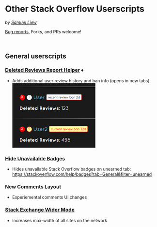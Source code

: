 # Other Stack Overflow Userscripts

_by [Samuel Liew](https://stackoverflow.com/users/584192/samuel-liew)_

[Bug reports](https://github.com/samliew/SO-userscripts/issues), Forks, and PRs welcome!



<br>

## General userscripts


### [Deleted Reviews Report Helper](https://github.com/samliew/SO-userscripts/blob/master/DeletedReviewsReportHelper.user.js) ♦

- Adds additional user review history and ban info (opens in new tabs)
<br>![screenshot](https://raw.githubusercontent.com/samliew/SO-userscripts/master/images/Screenshot_2018-11-05_121104.png)


### [Hide Unavailable Badges](https://github.com/samliew/SO-userscripts/blob/master/HideUnavailableBadges.user.js)

- Hides unavailable Stack Overflow badges on unearned tab: https://stackoverflow.com/help/badges?tab=General&filter=unearned


### [New Comments Layout](https://github.com/samliew/SO-userscripts/blob/master/NewCommentsLayout.user.js)

- Experiemental comments UI changes


### [Stack Exchange Wider Mode](https://github.com/samliew/SO-userscripts/blob/master/StackExchangeWiderMode.user.js)

- Increases max-width of all sites on the network

